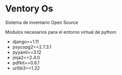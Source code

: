 # Ventory Os
Sistema de inventario Open Source

Modulos necesarios para el entorno virtual de python:
+ django==1.11
+ psycopg2==2.7.3.1
+ pyyaml==3.12
+ jinja2==2.4.0
+ pdfkit==0.6.1
+ urllib3==1.22



